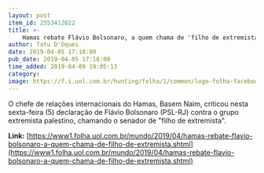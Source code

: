 ```yaml
---
layout: post
item_id: 2553412022
title: >-
    Hamas rebate Flávio Bolsonaro, a quem chama de 'filho de extremista'
author: Tatu D'Oquei
date: 2019-04-05 17:18:00
pub_date: 2019-04-05 17:18:00
time_added: 2019-04-09 19:05:13
category: 
image: https://f.i.uol.com.br/hunting/folha/1/common/logo-folha-facebook.jpg
---
```


O chefe de relações internacionais do Hamas, Basem Naim, criticou nesta sexta-feira (5) declaração de Flávio Bolsonaro (PSL-RJ) contra o grupo extremista palestino, chamando o senador de "filho de extremista".

**Link:** [https://www1.folha.uol.com.br/mundo/2019/04/hamas-rebate-flavio-bolsonaro-a-quem-chama-de-filho-de-extremista.shtml](https://www1.folha.uol.com.br/mundo/2019/04/hamas-rebate-flavio-bolsonaro-a-quem-chama-de-filho-de-extremista.shtml)

